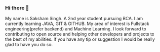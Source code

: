### Hi there 👋
My name is Saksham Singh.
A 2nd year student pursuing BCA.
I am currently learning JAVA, GIT & GITHUB.
My area of interest is Fullstack engineering(prefer backend) and Machine Learning.
I look forward to contributing to open source and helping other developers and projects to the best of my abilities.
If you have any tip or suggestion I would be really glad to have you do so. 

<!--
**singh-saksham/singh-saksham** is a ✨ _special_ ✨ repository because its `README.md` (this file) appears on your GitHub profile.

Here are some ideas to get you started:

- 🔭 I’m currently working on ...
- 🌱 I’m currently learning ...
- 👯 I’m looking to collaborate on ...
- 🤔 I’m looking for help with ...
- 💬 Ask me about ...
- 📫 How to reach me: ...
- 😄 Pronouns: ...
- ⚡ Fun fact: ...
-->
